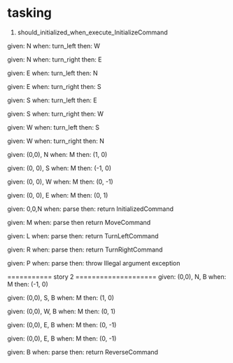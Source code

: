 # tasking



1. should_initialized_when_execute_InitializeCommand

given: N
when: turn_left
then: W

given: N
when: turn_right
then: E

given: E
when: turn_left
then: N

given: E
when: turn_right
then: S

given: S
when: turn_left
then: E

given: S
when: turn_right
then: W

given: W
when: turn_left
then: S

given: W
when: turn_right
then: N


given: (0,0), N
when: M
then: (1, 0)

given: (0, 0), S
when: M
then: (-1, 0)

given: (0, 0), W
when: M
then: (0, -1)

given: (0, 0), E
when: M
then: (0, 1)

given: 0,0,N
when: parse
then: return InitializedCommand

given: M
when: parse
then return MoveCommand

given: L
when: parse
then: return TurnLeftCommand

given: R
when: parse
then: return TurnRightCommand

given: P
when: parse
then: throw Illegal argument exception

=========== story 2 ====================
given: (0,0), N, B
when: M
then: (-1, 0)

given: (0,0), S, B
when: M
then: (1, 0)

given: (0,0), W, B
when: M
then: (0, 1)

given: (0,0), E, B
when: M
then: (0, -1)

given: (0,0), E, B
when: M
then: (0, -1)

given: B
when: parse
then: return ReverseCommand